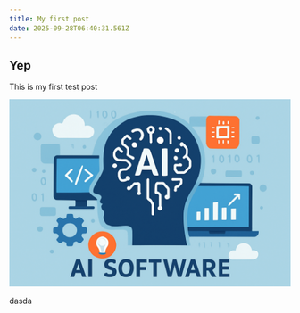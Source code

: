 ```yaml
---
title: My first post
date: 2025-09-28T06:40:31.561Z
---
```


## Yep

This is my first test post

![75528a54-7f9e-4673-b09c-e47bd34dce80.png](https://raw.githubusercontent.com/subtirelumihail/microblog-my-first-blog/main/images/1759041414121-75528a54-7f9e-4673-b09c-e47bd34dce80.png)[](https://raw.githubusercontent.com/subtirelumihail/microblog-my-first-blog/main/images/1759041615610-n8n_files.mp4)

dasda

